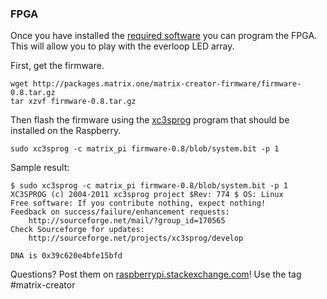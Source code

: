 ### FPGA
Once you have installed the [required software](/intro/install) you can program the FPGA. This will allow you to play with the everloop LED array.

First, get the firmware.

    wget http://packages.matrix.one/matrix-creator-firmware/firmware-0.8.tar.gz
    tar xzvf firmware-0.8.tar.gz

Then flash the firmware using the [xc3sprog](https://github.com/matrix-io/xc3sprog/) program that should be installed on the Raspberry.

    sudo xc3sprog -c matrix_pi firmware-0.8/blob/system.bit -p 1

Sample result:

    $ sudo xc3sprog -c matrix_pi firmware-0.8/blob/system.bit -p 1
    XC3SPROG (c) 2004-2011 xc3sprog project $Rev: 774 $ OS: Linux
    Free software: If you contribute nothing, expect nothing!
    Feedback on success/failure/enhancement requests:
    	http://sourceforge.net/mail/?group_id=170565 
    Check Sourceforge for updates:
    	http://sourceforge.net/projects/xc3sprog/develop
    
    DNA is 0x39c620e4bfe15bfd

Questions? Post them on [raspberrypi.stackexchange.com](http://raspberrypi.stackexchange.com)! Use the tag #matrix-creator